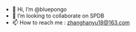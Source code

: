 - 👋 Hi, I’m @bluepongo
- 💞️ I’m looking to collaborate on SPDB
- 📫 How to reach me : zhanghanyu18@163.com

<!---
bluepongo/bluepongo is a ✨ special ✨ repository because its `README.md` (this file) appears on your GitHub profile.
You can click the Preview link to take a look at your changes.
--->
